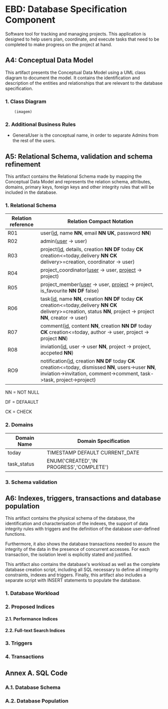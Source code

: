 # EBD: Database Specification Component

Software tool for tracking and managing projects. This application is designed to help users plan, coordinate, and execute tasks that need to be completed to make progress on the project at hand.

## A4: Conceptual Data Model

This artifact presents the Conceptual Data Model using a UML class diagram to document the model. It contains the identification and description of the entities and relationships that are relevant to the database specification.

### 1. Class Diagram

        (imagem)

### 2. Additional Business Rules
- GeneralUser is the conceptual name, in order to separate Admins from the rest of the users.


## A5: Relational Schema, validation and schema refinement

This artifact contains the Relational Schema made by mapping the Conceptual Data Model and represents the relation schema, attributes, domains, primary keys, foreign keys and other integrity rules that will be included in the database.

### 1. Relational Schema

Relation reference| Relation Compact Notation |
--- | --- |
R01 | user(<ins>id</ins>, name **NN**, email **NN** **UK**, password **NN**)
R02 | admin(<ins>user</ins> -> user)
R03 | project(<ins>id</ins>, details, creation **NN DF** today **CK** creation<=today,delivery **NN CK** delivery>=creation, coordinator -> user)
R04 | project_coordinator(<ins>user</ins> -> user, <ins>project</ins> -> project)
R05 | project_member(<ins>user</ins> -> user, <ins>project</ins> -> project, is_favourite **NN DF** false)
R06 | task(<ins>id</ins>, name **NN**,  creation **NN DF** today **CK** creation<=today,delivery **NN CK** delivery>=creation, status **NN**, project -> project **NN**, creator -> user)
R07 | comment(<ins>id</ins>, content **NN**, creation **NN DF** today **CK** creation<=today, author -> user, project -> project **NN**)
R08 | inviation(<ins>id</ins>, user -> user **NN**, project -> project, accpeted **NN**)
RO9 | notification(<ins>id</ins>, creation **NN DF** today **CK** creation<=today, dismissed **NN**, users->user **NN**, inviation->invitation, comment->comment, task->task, project->project)


NN = NOT NULL 

DF = DEFAAULT 

CK = CHECK

### 2. Domains
Domain Name| Domain Specification |
--- | --- |
today | TIMESTAMP DEFAULT CURRENT_DATE
task_status | ENUM('CREATED','IN PROGRESS','COMPLETE')

### 3. Schema validation

## A6: Indexes, triggers, transactions and database population

This artifact contains the physical schema of the database, the identification and characterisation of the indexes, the support of data integrity rules with triggers and the definition of the database user-defined functions.

Furthermore, it also shows the database transactions needed to assure the integrity of the data in the presence of concurrent accesses. For each transaction, the isolation level is explicitly stated and justified.

This artifact also contains the database's workload as well as the complete database creation script, including all SQL necessary to define all integrity constraints, indexes and triggers. Finally, this artifact also includes a separate script with INSERT statements to populate the database.

### 1. Database Workload

### 2. Proposed Indices

#### 2.1. Performance Indices

#### 2.2. Full-text Search Indices

### 3. Triggers

### 4. Transactions

## Annex A. SQL Code

### A.1. Database Schema

### A.2. Database Population





